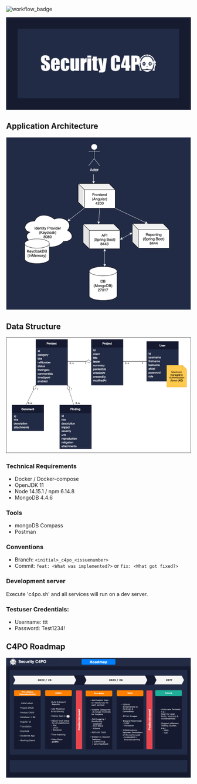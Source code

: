 ![workflow_badge](https://github.com/Marcel-Haag/security-c4po/actions/workflows/c4po-ci.yml/badge.svg?branch=main)

![alt architecture](./wiki/repository-open-graph-c4po.png)

## Application Architecture
![alt architecture](./wiki/C4PO-Architecture.png)

## Data Structure
![alt datastructure](./wiki/C4PO-Datastructure.png)

### Technical Requirements
* Docker / Docker-compose
* OpenJDK 11
* Node 14.15.1 / npm 6.14.8
* MongoDB 4.4.6

### Tools
* mongoDB Compass
* Postman

### Conventions
* Branch: `<initial>_c4po_<issuenumber>`
* Commit: `feat: <What was implemented?>` or `fix: <What got fixed?>`

### Development server
Execute 'c4po.sh' and all services will run on a dev server.

### Testuser Credentials:
* Username: ttt
* Password: Test1234!

## C4PO Roadmap
![alt roadmap](./wiki/C4PO-Roadmap.png)
